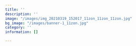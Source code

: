 ```yaml
---
title: ''
description: ''
image: "/images/img_20210319_152017_11zon_11zon_11zon.jpg"
bg_image: "/images/banner-1_11zon.jpg"
category: ''
information: []

---
```

